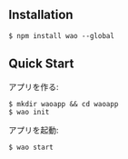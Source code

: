 
## Installation

```
$ npm install wao --global
```

## Quick Start

アプリを作る:

```
$ mkdir waoapp && cd waoapp
$ wao init
```

アプリを起動:

```
$ wao start
```
